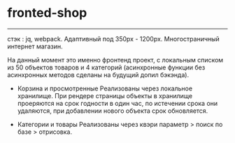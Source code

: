 # fronted-shop
---
стэк : jq, webpack.
Адаптивный под 350px - 1200px.
Многостраничный интернет магазин.

На данный момент это именно фронтенд проект, с локальным списком из 50 объектов товаров и 4 категорий (асинхронные функции без асинхронных методов сделаны на будущий допил бэкэнда).

- Корзина и просмотренные
Реализованы через локальное хранилище.
При рендере страницы объекты в хранилище проеряются на срок годности в один час, по истечении срока они удаляются, при добавлении нового объекта срок обновляется.

-  Категории и товары
Реализованы через квэри параметр > поиск по базе > отрисовка.
